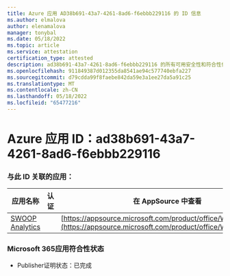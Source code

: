 ```yaml
---
title: Azure 应用 AD38b691-43a7-4261-8ad6-f6ebbb229116 的 ID 信息
ms.author: elmalova
author: elenamalova
manager: tonybal
ms.date: 05/18/2022
ms.topic: article
ms.service: attestation
certification_type: attested
description: ad38b691-43a7-4261-8ad6-f6ebbb229116 的所有可用安全性和符合性信息。
ms.openlocfilehash: 911849387d012355da8541ae94c577740ebfa227
ms.sourcegitcommit: d79cdda99f8faebe842da59e3a1ee27da5a91c25
ms.translationtype: MT
ms.contentlocale: zh-CN
ms.lasthandoff: 05/18/2022
ms.locfileid: "65477216"
---
```

# <a name="azure-app-id-ad38b691-43a7-4261-8ad6-f6ebbb229116"></a>Azure 应用 ID：ad38b691-43a7-4261-8ad6-f6ebbb229116


### <a name="apps-associated-with-this-id"></a>与此 ID 关联的应用：
| **应用名称** | **认证** | **在 AppSource 中查看** |
|--------------|---------------|-----------------------|
| [SWOOP Analytics](../forward/WA200000877.md) |  | [https://appsource.microsoft.com/product/office/WA200000877](https://appsource.microsoft.com/product/office/WA200000877) |

### <a name="microsoft-365-app-compliance-status"></a>Microsoft 365应用符合性状态
- Publisher证明状态：已完成
